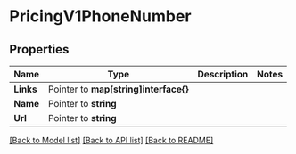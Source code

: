 # PricingV1PhoneNumber

## Properties
Name | Type | Description | Notes
------------ | ------------- | ------------- | -------------
**Links** | Pointer to **map[string]interface{}** |  |
**Name** | Pointer to **string** |  |
**Url** | Pointer to **string** |  |

[[Back to Model list]](../README.md#documentation-for-models) [[Back to API list]](../README.md#documentation-for-api-endpoints) [[Back to README]](../README.md)


